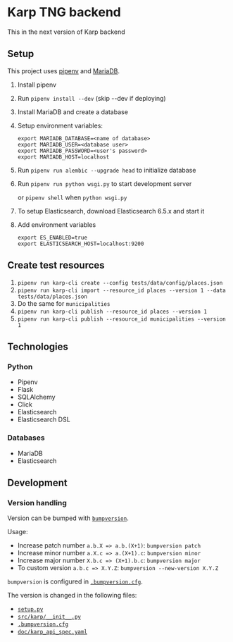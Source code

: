# Karp TNG backend

This in the next version of Karp backend

## Setup

This project uses [pipenv](https://pipenv.readthedocs.io/) and
[MariaDB](https://mariadb.org/).

1. Install pipenv
2. Run `pipenv install --dev` (skip --dev if deploying)
3. Install MariaDB and create a database
4. Setup environment variables:
   ```
   export MARIADB_DATABASE=<name of database>
   export MARIADB_USER=<database user>
   export MARIADB_PASSWORD=<user's password>
   export MARIADB_HOST=localhost
   ```
5. Run `pipenv run alembic --upgrade head` to initialize database
6. Run `pipenv run python wsgi.py` to start development server

    or `pipenv shell` when `python wsgi.py`

7. To setup Elasticsearch, download Elasticsearch 6.5.x and start it
8. Add environment variables
   ```
   export ES_ENABLED=true
   export ELASTICSEARCH_HOST=localhost:9200
   ```
## Create test resources

1. `pipenv run karp-cli create --config tests/data/config/places.json`
2. `pipenv run karp-cli import --resource_id places --version 1 --data tests/data/places.json`
3. Do the same for `municipalities`
4. `pipenv run karp-cli publish --resource_id places --version 1`
4. `pipenv run karp-cli publish --resource_id municipalities --version 1`

## Technologies

### Python

- Pipenv
- Flask
- SQLAlchemy
- Click
- Elasticsearch
- Elasticsearch DSL

### Databases

- MariaDB
- Elasticsearch

## Development

### Version handling

Version can be bumped with [`bumpversion`](https://pypi.org/project/bumpversion/).

Usage:
- Increase patch number `a.b.X => a.b.(X+1)`: `bumpversion patch`
- Increase minor number `a.X.c => a.(X+1).c`: `bumpversion minor`
- Increase major number `X.b.c => (X+1).b.c`: `bumpversion major`
- To custom version `a.b.c => X.Y.Z`: `bumpversion --new-version X.Y.Z`

`bumpversion` is configured in [`.bumpversion.cfg`](.bumpversion.cfg).

The version is changed in the following files:
- [`setup.py`](setup.py)
- [`src/karp/__init__.py`](src/karp/__init__.py)
- [`.bumpversion.cfg`](.bumpversion.cfg)
- [`doc/karp_api_spec.yaml`](doc/karp_api_spec.yaml)
